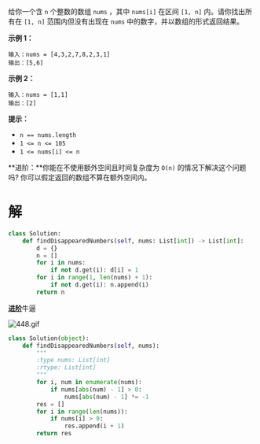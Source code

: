 给你一个含 `n` 个整数的数组 `nums` ，其中 `nums[i]` 在区间 `[1, n]` 内。请你找出所有在 `[1, n]` 范围内但没有出现在 `nums` 中的数字，并以数组的形式返回结果。

 

**示例 1：**

```
输入：nums = [4,3,2,7,8,2,3,1]
输出：[5,6]
```

**示例 2：**

```
输入：nums = [1,1]
输出：[2]
```

 

**提示：**

- `n == nums.length`
- `1 <= n <= 105`
- `1 <= nums[i] <= n`

**进阶：**你能在不使用额外空间且时间复杂度为 `O(n)` 的情况下解决这个问题吗? 你可以假定返回的数组不算在额外空间内。

# 解

```python
class Solution:
    def findDisappearedNumbers(self, nums: List[int]) -> List[int]:
        d = {}
        n = []
        for i in nums:
            if not d.get(i): d[i] = 1
        for i in range(1, len(nums) + 1):
            if not d.get(i): n.append(i)
        return n
```

[**进阶**](https://leetcode.cn/problems/find-all-numbers-disappeared-in-an-array/solutions/602212/yi-zhang-dong-tu-bang-zhu-li-jie-yuan-di-uign)牛逼

![448.gif](https://pic.leetcode-cn.com/1613182887-IlNpfN-448.gif)

```python
class Solution(object):
    def findDisappearedNumbers(self, nums):
        """
        :type nums: List[int]
        :rtype: List[int]
        """
        for i, num in enumerate(nums):
            if nums[abs(num) - 1] > 0:
                nums[abs(num) - 1] *= -1
        res = []
        for i in range(len(nums)):
            if nums[i] > 0:
                res.append(i + 1)
        return res
```

